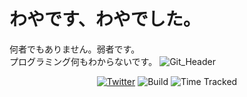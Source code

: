 # わやです、わやでした。
何者でもありません。弱者です。  
プログラミング何もわからないです。
![Git_Header](https://user-images.githubusercontent.com/42435123/194705830-2aeda632-b03f-4a01-9f1a-2b5a59bec1b0.jpeg)

<p align=center>
    <a href="//twitter.com/wayamoti2015">
    <img src="https://img.shields.io/twitter/url?label=Twitter&style=social&url=https%3A%2F%2Ftwitter.com%2Fwayamoti2015" alt="Twitter"></a>
    <img src="https://github.com/avinal/avinal/workflows/Build%20Graph/badge.svg" alt="Build">
    <img src="https://wakatime.com/badge/github/waya2018/waya2018.svg" alt="Time Tracked">
</p>

